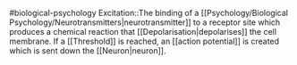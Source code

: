 #biological-psychology 
Excitation::The binding of a [[Psychology/Biological Psychology/Neurotransmitters|neurotransmitter]] to a receptor site which produces a chemical reaction that [[Depolarisation|depolarises]] the cell membrane. If a [[Threshold]] is reached, an [[action potential]] is created which is sent down the [[Neuron|neuron]].